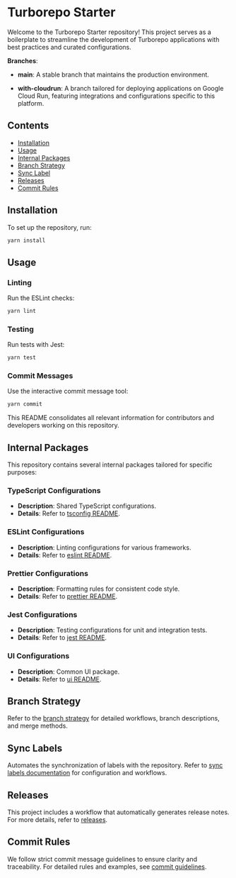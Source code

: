 # Turborepo Starter

Welcome to the Turborepo Starter repository! This project serves as a
boilerplate to streamline the development of Turborepo applications with best
practices and curated configurations.

**Branches**:

- **main**: A stable branch that maintains the production environment.

- **with-cloudrun**: A branch tailored for deploying applications on Google
  Cloud Run, featuring integrations and configurations specific to this
  platform.

## Contents

- [Installation](#installation)
- [Usage](#usage)
- [Internal Packages](#internal-packages)
- [Branch Strategy](#branch-strategy)
- [Sync Label](#sync-labels)
- [Releases](#releases)
- [Commit Rules](#commit-rules)

## Installation

To set up the repository, run:

```sh
yarn install
```

## Usage

### Linting

Run the ESLint checks:

```sh
yarn lint
```

### Testing

Run tests with Jest:

```sh
yarn test
```

### Commit Messages

Use the interactive commit message tool:

```sh
yarn commit
```

This README consolidates all relevant information for contributors and
developers working on this repository.

## Internal Packages

This repository contains several internal packages tailored for specific
purposes:

### TypeScript Configurations

- **Description**: Shared TypeScript configurations.
- **Details**: Refer to [tsconfig README](packages/tsconfig/README.md).

### ESLint Configurations

- **Description**: Linting configurations for various frameworks.
- **Details**: Refer to [eslint README](packages/eslint/README.md).

### Prettier Configurations

- **Description**: Formatting rules for consistent code style.
- **Details**: Refer to [prettier README](packages/prettier/README.md).

### Jest Configurations

- **Description**: Testing configurations for unit and integration tests.
- **Details**: Refer to [jest README](packages/jest/README.md).

### UI Configurations

- **Description**: Common UI package.
- **Details**: Refer to [ui README](packages/ui/README.md).

## Branch Strategy

Refer to the [branch strategy](docs/branch-strategy.md) for detailed workflows,
branch descriptions, and merge methods.

## Sync Labels

Automates the synchronization of labels with the repository. Refer to
[sync labels documentation](docs/sync-labels.md) for configuration and
workflows.

## Releases

This project includes a workflow that automatically generates release notes. For
more details, refer to [releases](/docs/releases.md).

## Commit Rules

We follow strict commit message guidelines to ensure clarity and traceability.
For detailed rules and examples, see [commit guidelines](docs/commit.md).
